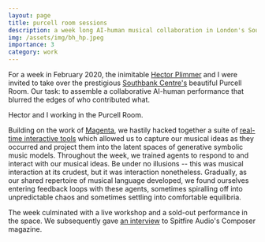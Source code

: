 ```yaml
---
layout: page
title: purcell room sessions
description: a week long AI-human musical collaboration in London's Southbank Centre
img: /assets/img/bh_hp.jpeg
importance: 3
category: work
---
```


For a week in February 2020, the inimitable <a href="https://hector-plimmer.bandcamp.com/">Hector Plimmer</a> and I were invited to take over the prestigious <a href="https://www.southbankcentre.co.uk/">Southbank Centre's</a> beautiful Purcell Room.
Our task: to assemble a collaborative AI-human performance that blurred the edges of who contributed what.

<div class="row">
    <div class="col-sm mt-3 mt-md-0">
        <img class="img-fluid rounded z-depth-1" src="{{ '/assets/img/bh_hp.jpeg' | relative_url }}" alt="" title="ben hayes and hector plimmer"/>
    </div>
</div>
<div class="caption">
    Hector and I working in the Purcell Room.
</div>

Building on the work of <a href="https://magenta.tensorflow.org/">Magenta</a>, we hastily hacked together a suite of <a href="https://github.com/ben-hayes/southbank_ai">real-time interactive tools</a> which allowed us to capture our musical ideas as they occurred and project them into the latent spaces of generative symbolic music models.
Throughout the week, we trained agents to respond to and interact with our musical ideas.
Be under no illusions -- this was musical interaction at its crudest, but it was interaction nonetheless.
Gradually, as our shared repertoire of musical language developed, we found ourselves entering feedback loops with these agents, sometimes spiralling off into unpredictable chaos and sometimes settling into comfortable equilibria.

The week culminated with a live workshop and a sold-out performance in the space.
We subsequently gave <a href="https://composer.spitfireaudio.com/en/articles/ben-hayes-hector-plimmer-artificial-parameters">an interview</a> to Spitfire Audio's Composer magazine.